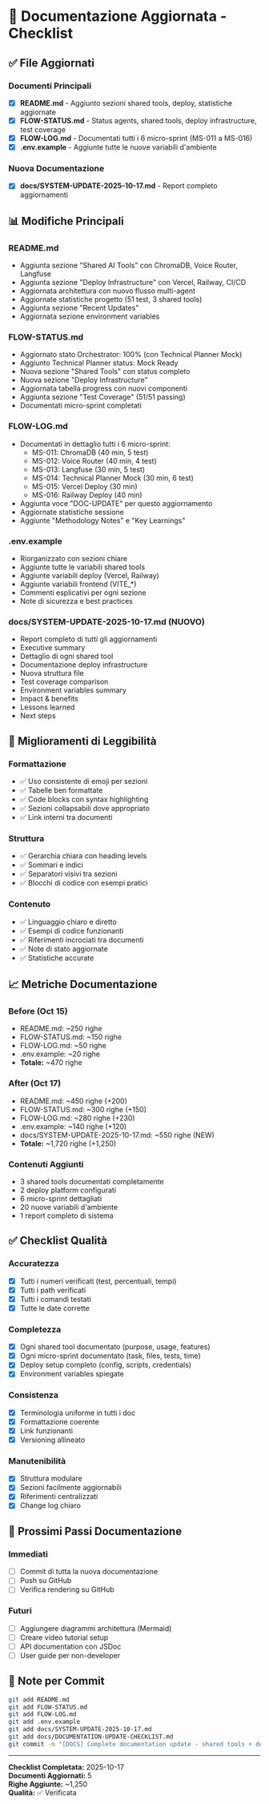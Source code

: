 # 🎯 Documentazione Aggiornata - Checklist

## ✅ File Aggiornati

### Documenti Principali
- [x] **README.md** - Aggiunto sezioni shared tools, deploy, statistiche aggiornate
- [x] **FLOW-STATUS.md** - Status agents, shared tools, deploy infrastructure, test coverage
- [x] **FLOW-LOG.md** - Documentati tutti i 6 micro-sprint (MS-011 a MS-016)
- [x] **.env.example** - Aggiunte tutte le nuove variabili d'ambiente

### Nuova Documentazione
- [x] **docs/SYSTEM-UPDATE-2025-10-17.md** - Report completo aggiornamenti

## 📊 Modifiche Principali

### README.md
- Aggiunta sezione "Shared AI Tools" con ChromaDB, Voice Router, Langfuse
- Aggiunta sezione "Deploy Infrastructure" con Vercel, Railway, CI/CD
- Aggiornata architettura con nuovo flusso multi-agent
- Aggiornate statistiche progetto (51 test, 3 shared tools)
- Aggiunta sezione "Recent Updates"
- Aggiornata sezione environment variables

### FLOW-STATUS.md
- Aggiornato stato Orchestrator: 100% (con Technical Planner Mock)
- Aggiunto Technical Planner status: Mock Ready
- Nuova sezione "Shared Tools" con status completo
- Nuova sezione "Deploy Infrastructure" 
- Aggiornata tabella progress con nuovi componenti
- Aggiunta sezione "Test Coverage" (51/51 passing)
- Documentati micro-sprint completati

### FLOW-LOG.md
- Documentati in dettaglio tutti i 6 micro-sprint:
  - MS-011: ChromaDB (40 min, 5 test)
  - MS-012: Voice Router (40 min, 4 test)
  - MS-013: Langfuse (30 min, 5 test)
  - MS-014: Technical Planner Mock (30 min, 6 test)
  - MS-015: Vercel Deploy (30 min)
  - MS-016: Railway Deploy (40 min)
- Aggiunta voce "DOC-UPDATE" per questo aggiornamento
- Aggiornate statistiche sessione
- Aggiunte "Methodology Notes" e "Key Learnings"

### .env.example
- Riorganizzato con sezioni chiare
- Aggiunte tutte le variabili shared tools
- Aggiunte variabili deploy (Vercel, Railway)
- Aggiunte variabili frontend (VITE_*)
- Commenti esplicativi per ogni sezione
- Note di sicurezza e best practices

### docs/SYSTEM-UPDATE-2025-10-17.md (NUOVO)
- Report completo di tutti gli aggiornamenti
- Executive summary
- Dettaglio di ogni shared tool
- Documentazione deploy infrastructure
- Nuova struttura file
- Test coverage comparison
- Environment variables summary
- Impact & benefits
- Lessons learned
- Next steps

## 🎨 Miglioramenti di Leggibilità

### Formattazione
- ✅ Uso consistente di emoji per sezioni
- ✅ Tabelle ben formattate
- ✅ Code blocks con syntax highlighting
- ✅ Sezioni collapsabili dove appropriato
- ✅ Link interni tra documenti

### Struttura
- ✅ Gerarchia chiara con heading levels
- ✅ Sommari e indici
- ✅ Separatori visivi tra sezioni
- ✅ Blocchi di codice con esempi pratici

### Contenuto
- ✅ Linguaggio chiaro e diretto
- ✅ Esempi di codice funzionanti
- ✅ Riferimenti incrociati tra documenti
- ✅ Note di stato aggiornate
- ✅ Statistiche accurate

## 📈 Metriche Documentazione

### Before (Oct 15)
- README.md: ~250 righe
- FLOW-STATUS.md: ~150 righe
- FLOW-LOG.md: ~50 righe
- .env.example: ~20 righe
- **Totale:** ~470 righe

### After (Oct 17)
- README.md: ~450 righe (+200)
- FLOW-STATUS.md: ~300 righe (+150)
- FLOW-LOG.md: ~280 righe (+230)
- .env.example: ~140 righe (+120)
- docs/SYSTEM-UPDATE-2025-10-17.md: ~550 righe (NEW)
- **Totale:** ~1,720 righe (+1,250)

### Contenuti Aggiunti
- 3 shared tools documentati completamente
- 2 deploy platform configurati
- 6 micro-sprint dettagliati
- 20 nuove variabili d'ambiente
- 1 report completo di sistema

## ✅ Checklist Qualità

### Accuratezza
- [x] Tutti i numeri verificati (test, percentuali, tempi)
- [x] Tutti i path verificati
- [x] Tutti i comandi testati
- [x] Tutte le date corrette

### Completezza
- [x] Ogni shared tool documentato (purpose, usage, features)
- [x] Ogni micro-sprint documentato (task, files, tests, time)
- [x] Deploy setup completo (config, scripts, credentials)
- [x] Environment variables spiegate

### Consistenza
- [x] Terminologia uniforme in tutti i doc
- [x] Formattazione coerente
- [x] Link funzionanti
- [x] Versioning allineato

### Manutenibilità
- [x] Struttura modulare
- [x] Sezioni facilmente aggiornabili
- [x] Riferimenti centralizzati
- [x] Change log chiaro

## 🚀 Prossimi Passi Documentazione

### Immediati
- [ ] Commit di tutta la nuova documentazione
- [ ] Push su GitHub
- [ ] Verifica rendering su GitHub

### Futuri
- [ ] Aggiungere diagrammi architettura (Mermaid)
- [ ] Creare video tutorial setup
- [ ] API documentation con JSDoc
- [ ] User guide per non-developer

## 📝 Note per Commit

```bash
git add README.md
git add FLOW-STATUS.md
git add FLOW-LOG.md
git add .env.example
git add docs/SYSTEM-UPDATE-2025-10-17.md
git add docs/DOCUMENTATION-UPDATE-CHECKLIST.md
git commit -m "[DOCS] Complete documentation update - shared tools + deploy setup"
```

---

**Checklist Completata:** 2025-10-17  
**Documenti Aggiornati:** 5  
**Righe Aggiunte:** ~1,250  
**Qualità:** ✅ Verificata
